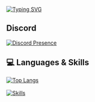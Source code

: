 [![Typing SVG](https://readme-typing-svg.herokuapp.com?duration=7000&lines=i+love+gambling)](https://github.com/loleris-pp)

## Discord
[![Discord Presence](https://lanyard.cnrad.dev/api/1031664203792138300?theme=dark)](https://discord.com/users/1031664203792138300)
## 💻 Languages & Skills
[![Top Langs](https://github-readme-stats.vercel.app/api/top-langs/?username=AwayFromKane&layout=compact)](https://github.com/loleris-pp)
<br>
<br>
[![Skills](https://skillicons.dev/icons?i=html,css,js,ts,react,nodejs,mysql,git,jquery,vscode&theme=dark)](https://github.com/loleris-pp)
